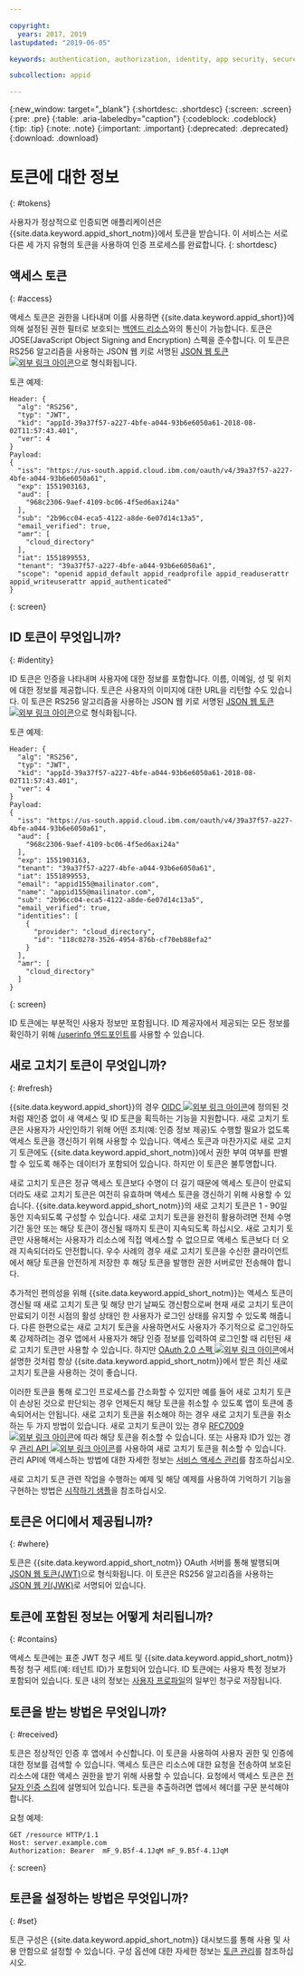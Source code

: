 ```yaml
---

copyright:
  years: 2017, 2019
lastupdated: "2019-06-05"

keywords: authentication, authorization, identity, app security, secure, access, tokens

subcollection: appid

---
```


{:new_window: target="_blank"}
{:shortdesc: .shortdesc}
{:screen: .screen}
{:pre: .pre}
{:table: .aria-labeledby="caption"}
{:codeblock: .codeblock}
{:tip: .tip}
{:note: .note}
{:important: .important}
{:deprecated: .deprecated}
{:download: .download}



# 토큰에 대한 정보
{: #tokens}

사용자가 정상적으로 인증되면 애플리케이션은 {{site.data.keyword.appid_short_notm}}에서 토큰을 받습니다. 이 서비스는 서로 다른 세 가지 유형의 토큰을 사용하여 인증 프로세스를 완료합니다.
{: shortdesc}


## 액세스 토큰
{: #access}

액세스 토큰은 권한을 나타내며 이를 사용하면 {{site.data.keyword.appid_short}}에 의해 설정된 권한 필터로 보호되는 [백엔드 리소스](/docs/services/appid?topic=appid-backend)와의 통신이 가능합니다. 토큰은 JOSE(JavaScript Object Signing and Encryption) 스펙을 준수합니다. 이 토큰은 RS256 알고리즘을 사용하는 JSON 웹 키로 서명된 <a href="https://jwt.io/introduction/" target="blank">JSON 웹 토큰 <img src="../../icons/launch-glyph.svg" alt="외부 링크 아이콘"></a>으로 형식화됩니다.

토큰 예제:
  ```
Header: {
    "alg": "RS256",
    "typ": "JWT",
    "kid": "appId-39a37f57-a227-4bfe-a044-93b6e6050a61-2018-08-02T11:57:43.401",
    "ver": 4
  }
  Payload:
  {
    "iss": "https://us-south.appid.cloud.ibm.com/oauth/v4/39a37f57-a227-4bfe-a044-93b6e6050a61",
    "exp": 1551903163,
    "aud": [
      "968c2306-9aef-4109-bc06-4f5ed6axi24a"
    ],
    "sub": "2b96cc04-eca5-4122-a8de-6e07d14c13a5",
    "email_verified": true,
    "amr": [
      "cloud_directory"
    ],
    "iat": 1551899553,
    "tenant": "39a37f57-a227-4bfe-a044-93b6e6050a61",
    "scope": "openid appid_default appid_readprofile appid_readuserattr appid_writeuserattr appid_authenticated"
  }
  ```
  {: screen}

## ID 토큰이 무엇입니까?
{: #identity}

ID 토큰은 인증을 나타내며 사용자에 대한 정보를 포함합니다. 이름, 이메일, 성 및 위치에 대한 정보를 제공합니다. 토큰은 사용자의 이미지에 대한 URL을 리턴할 수도 있습니다. 이 토큰은 RS256 알고리즘을 사용하는 JSON 웹 키로 서명된 <a href="https://jwt.io/introduction/" target="blank">JSON 웹 토큰 <img src="../../icons/launch-glyph.svg" alt="외부 링크 아이콘"></a>으로 형식화됩니다.

토큰 예제:
  ```
Header: {
    "alg": "RS256",
    "typ": "JWT",
    "kid": "appId-39a37f57-a227-4bfe-a044-93b6e6050a61-2018-08-02T11:57:43.401",
    "ver": 4
  }
  Payload:
  {
    "iss": "https://us-south.appid.cloud.ibm.com/oauth/v4/39a37f57-a227-4bfe-a044-93b6e6050a61",
    "aud": [
      "968c2306-9aef-4109-bc06-4f5ed6axi24a"
    ],
    "exp": 1551903163,
    "tenant": "39a37f57-a227-4bfe-a044-93b6e6050a61",
    "iat": 1551899553,
    "email": "appid155@mailinator.com",
    "name": "appid155@mailinator.com",
    "sub": "2b96cc04-eca5-4122-a8de-6e07d14c13a5",
    "email_verified": true,
    "identities": [
      {
        "provider": "cloud_directory",
        "id": "118c0278-3526-4954-876b-cf70eb88efa2"
      }
    ],
    "amr": [
      "cloud_directory"
    ]
  }
  ```
  {: screen}


ID 토큰에는 부분적인 사용자 정보만 포함됩니다. ID 제공자에서 제공되는 모든 정보를 확인하기 위해 [/userinfo 엔드포인트](/docs/services/appid?topic=appid-profiles#profile-predefined-api)를 사용할 수 있습니다.

## 새로 고치기 토큰이 무엇입니까?
{: #refresh}

{{site.data.keyword.appid_short}}의 경우 <a href="https://openid.net/specs/openid-connect-core-1_0.html#RefreshTokens" target="_blank">OIDC <img src="../../icons/launch-glyph.svg" alt="외부 링크 아이콘"></a>에 정의된 것처럼 재인증 없이 새 액세스 및 ID 토큰을 획득하는 기능을 지원합니다. 새로 고치기 토큰은 사용자가 사인인하기 위해 어떤 조치(예: 인증 정보 제공)도 수행할 필요가 없도록 액세스 토큰을 갱신하기 위해 사용할 수 있습니다. 액세스 토큰과 마찬가지로 새로 고치기 토큰에도 {{site.data.keyword.appid_short_notm}}에서 권한 부여 여부를 판별할 수 있도록 해주는 데이터가 포함되어 있습니다. 하지만 이 토큰은 불투명합니다.

새로 고치기 토큰은 정규 액세스 토큰보다 수명이 더 길기 때문에 액세스 토큰이 만료되더라도 새로 고치기 토큰은 여전히 유효하며 액세스 토큰을 갱신하기 위해 사용할 수 있습니다. {{site.data.keyword.appid_short_notm}}의 새로 고치기 토큰은 1 - 90일 동안 지속되도록 구성할 수 있습니다. 새로 고치기 토큰을 완전히 활용하려면 전체 수명 기간 동안 또는 해당 토큰이 갱신될 때까지 토큰이 지속되도록 하십시오. 새로 고치기 토큰만 사용해서는 사용자가 리소스에 직접 액세스할 수 없으므로 액세스 토큰보다 더 오래 지속되더라도 안전합니다. 우수 사례의 경우 새로 고치기 토큰을 수신한 클라이언트에서 해당 토큰을 안전하게 저장한 후 해당 토큰을 발행한 권한 서버로만 전송해야 합니다.

추가적인 편의성을 위해 {{site.data.keyword.appid_short_notm}}는 액세스 토큰이 갱신될 때 새로 고치기 토큰 및 해당 만기 날짜도 갱신함으로써 현재 새로 고치기 토큰이 만료되기 이전 시점의 활성 상태인 한 사용자가 로그인 상태를 유지할 수 있도록 해줍니다. 다른 한편으로는 새로 고치기 토큰을 사용하면서도 사용자가 주기적으로 로그인하도록 강제하려는 경우 앱에서 사용자가 해당 인증 정보를 입력하여 로그인할 때 리턴된 새로 고치기 토큰만 사용할 수 있습니다. 하지만 <a href="https://tools.ietf.org/html/rfc6749#page-47" target="_blank">OAuth 2.0 스펙 <img src="../../icons/launch-glyph.svg" alt="외부 링크 아이콘"></a>에서 설명한 것처럼 항상 {{site.data.keyword.appid_short_notm}}에서 받은 최신 새로 고치기 토큰을 사용하는 것이 좋습니다.


이러한 토큰을 통해 로그인 프로세스를 간소화할 수 있지만 예를 들어 새로 고치기 토큰이 손상된 것으로 판단되는 경우 언제든지 해당 토큰을 취소할 수 있도록 앱이 토큰에 종속되어서는 안됩니다. 새로 고치기 토큰을 취소해야 하는 경우 새로 고치기 토큰을 취소하는 두 가지 방법이 있습니다. 새로 고치기 토큰이 있는 경우 <a href="https://tools.ietf.org/html/rfc7009#section-2" target="_blank">RFC7009 <img src="../../icons/launch-glyph.svg" alt="외부 링크 아이콘"></a>에 따라 해당 토큰을 취소할 수 있습니다. 또는 사용자 ID가 있는 경우 <a href="https://us-south.appid.cloud.ibm.com/swagger-ui/#/" target="_blank">관리 API <img src="../../icons/launch-glyph.svg" alt="외부 링크 아이콘"></a>를 사용하여 새로 고치기 토큰을 취소할 수 있습니다. 관리 API에 액세스하는 방법에 대한 자세한 정보는 [서비스 액세스 관리](/docs/services/appid?topic=appid-service-access-management#service-access-management)를 참조하십시오.

새로 고치기 토큰 관련 작업을 수행하는 예제 및 해당 예제를 사용하여 기억하기 기능을 구현하는 방법은 [시작하기 샘플](/docs/services/appid?topic=appid-getting-started#getting-started)을 참조하십시오.


## 토큰은 어디에서 제공됩니까?
{: #where}

토큰은 {{site.data.keyword.appid_short_notm}} OAuth 서버를 통해 발행되며 [JSON 웹 토큰(JWT)](https://jwt.io/introduction/)으로 형식화됩니다. 이 토큰은 RS256 알고리즘을 사용하는 [JSON 웹 키(JWK)](https://tools.ietf.org/html/rfc7517)로 서명되어 있습니다.

## 토큰에 포함된 정보는 어떻게 처리됩니까?
{: #contains}

액세스 토큰에는 표준 JWT 청구 세트 및 {{site.data.keyword.appid_short_notm}} 특정 청구 세트(예: 테넌트 ID)가 포함되어 있습니다. ID 토큰에는 사용자 특정 정보가 포함되어 있습니다. 토큰 내의 정보는 [사용자 프로파일](/docs/services/appid?topic=appid-profiles)의 일부인 청구로 저장됩니다.

## 토큰을 받는 방법은 무엇입니까?
{: #received}

토큰은 정상적인 인증 후 앱에서 수신합니다. 이 토큰을 사용하여 사용자 권한 및 인증에 대한 정보를 검색할 수 있습니다. 액세스 토큰은 리소스에 대한 요청을 전송하여 보호된 리소스에 대한 액세스 권한을 받기 위해 사용할 수 있습니다. 요청에서 액세스 토큰은 [전달자 인증 스킴](https://tools.ietf.org/html/rfc6750#page-5)에 설명되어 있습니다. 토큰을 추출하려면 앱에서 헤더를 구문 분석해야 합니다.

요청 예제:

  ```
  GET /resource HTTP/1.1
  Host: server.example.com
  Authorization: Bearer  mF_9.B5f-4.1JqM mF_9.B5f-4.1JqM
  ```
  {: screen}

## 토큰을 설정하는 방법은 무엇입니까?
{: #set}

토큰 구성은 {{site.data.keyword.appid_short_notm}} 대시보드를 통해 사용 및 사용 안함으로 설정할 수 있습니다. 구성 옵션에 대한 자세한 정보는 [토큰 관리](/docs/services/appid?topic=appid-managing-idp#managing-idp)를 참조하십시오.
